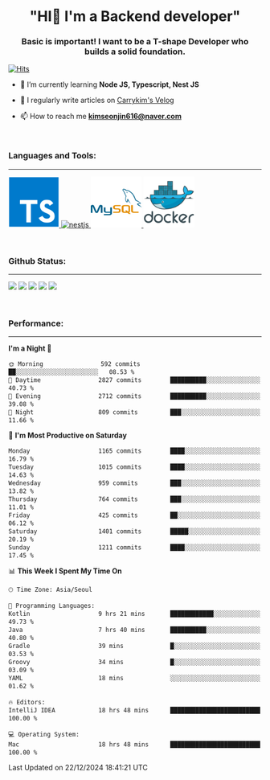 <h1 align="center">"HI👋 I'm a Backend developer" </h1>
<h3 align="center">Basic is important! I want to be a T-shape Developer who builds a solid foundation.</h3>

[![Hits](https://hits.seeyoufarm.com/api/count/incr/badge.svg?url=https%3A%2F%2Fgithub.com%2Fgimseonjin&count_bg=%2318BFE5&title_bg=%23555555&icon=ko-fi.svg&icon_color=%23E7E7E7&title=hits&edge_flat=false)](https://hits.seeyoufarm.com)

- 🌱 I’m currently learning **Node JS, Typescript, Nest JS**

- 📝 I regularly write articles on [Carrykim's Velog](https://velog.io/@carrykim)

- 📫 How to reach me **kimseonjin616@naver.com**

<br/>

<h3 align="left">Languages and Tools:</h3>

***

<p align="left"> 
 <a href="https://www.typescriptlang.org/" target="_blank" rel="noreferrer"> <img src="https://raw.githubusercontent.com/devicons/devicon/master/icons/typescript/typescript-original.svg" alt="typescript" width="20%" height="20%"/> </a>
<a href="https://nestjs.com/" target="_blank" rel="noreferrer"> <img src="https://docs.nestjs.com/assets/logo-small.svg" alt="nestjs" width="20%" height="20%"/> </a> 
<a href="https://www.mysql.com/" target="_blank" rel="noreferrer"> <img src="https://raw.githubusercontent.com/devicons/devicon/master/icons/mysql/mysql-original-wordmark.svg" alt="mysql" width="20%" height="20%"/>  </a>
 <a href="https://www.docker.com/" target="_blank" rel="noreferrer"> <img src="https://raw.githubusercontent.com/devicons/devicon/master/icons/docker/docker-original-wordmark.svg" alt="docker" width="20%" height="20%"/> </a>
 </p>
</p>

<br/>

<h3 align="left">Github Status:</h3>

***

![](http://github-profile-summary-cards.vercel.app/api/cards/profile-details?username=gimseonjin&theme=nord_bright)
![](http://github-profile-summary-cards.vercel.app/api/cards/repos-per-language?username=gimseonjin&theme=nord_bright)
![](http://github-profile-summary-cards.vercel.app/api/cards/most-commit-language?username=gimseonjin&theme=nord_bright)
![](http://github-profile-summary-cards.vercel.app/api/cards/stats?username=gimseonjin&theme=nord_bright)
![](http://github-profile-summary-cards.vercel.app/api/cards/productive-time?username=gimseonjin&theme=nord_bright&utcOffset=8)


<br/>

<h3 align="left">Performance:</h3>

***

<!--START_SECTION:waka-->
**I'm a Night 🦉** 

```text
🌞 Morning                592 commits         ██░░░░░░░░░░░░░░░░░░░░░░░   08.53 % 
🌆 Daytime                2827 commits        ██████████░░░░░░░░░░░░░░░   40.73 % 
🌃 Evening                2712 commits        ██████████░░░░░░░░░░░░░░░   39.08 % 
🌙 Night                  809 commits         ███░░░░░░░░░░░░░░░░░░░░░░   11.66 % 
```
📅 **I'm Most Productive on Saturday** 

```text
Monday                   1165 commits        ████░░░░░░░░░░░░░░░░░░░░░   16.79 % 
Tuesday                  1015 commits        ████░░░░░░░░░░░░░░░░░░░░░   14.63 % 
Wednesday                959 commits         ███░░░░░░░░░░░░░░░░░░░░░░   13.82 % 
Thursday                 764 commits         ███░░░░░░░░░░░░░░░░░░░░░░   11.01 % 
Friday                   425 commits         ██░░░░░░░░░░░░░░░░░░░░░░░   06.12 % 
Saturday                 1401 commits        █████░░░░░░░░░░░░░░░░░░░░   20.19 % 
Sunday                   1211 commits        ████░░░░░░░░░░░░░░░░░░░░░   17.45 % 
```


📊 **This Week I Spent My Time On** 

```text
🕑︎ Time Zone: Asia/Seoul

💬 Programming Languages: 
Kotlin                   9 hrs 21 mins       ████████████░░░░░░░░░░░░░   49.73 % 
Java                     7 hrs 40 mins       ██████████░░░░░░░░░░░░░░░   40.80 % 
Gradle                   39 mins             █░░░░░░░░░░░░░░░░░░░░░░░░   03.53 % 
Groovy                   34 mins             █░░░░░░░░░░░░░░░░░░░░░░░░   03.09 % 
YAML                     18 mins             ░░░░░░░░░░░░░░░░░░░░░░░░░   01.62 % 

🔥 Editors: 
IntelliJ IDEA            18 hrs 48 mins      █████████████████████████   100.00 % 

💻 Operating System: 
Mac                      18 hrs 48 mins      █████████████████████████   100.00 % 
```


 Last Updated on 22/12/2024 18:41:21 UTC
<!--END_SECTION:waka-->

<div align="center">
  
